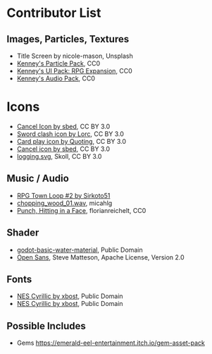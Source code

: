 # Contributor List

## Images, Particles, Textures

* Title Screen by nicole-mason, Unsplash
* [Kenney's Particle Pack](https://www.kenney.nl/assets/particle-pack), CC0
* [Kenney's UI Pack: RPG Expansion](https://www.kenney.nl/assets/ui-pack-rpg-expansion), CC0
* [Kenney's Audio Pack](https://kenney.nl/assets/ui-audio), CC0

# Icons

* [Cancel Icon by sbed](http://opengameart.org/content/95-game-icons), CC BY 3.0
* [Sword clash icon by Lorc](https://game-icons.net/1x1/lorc/sword-clash.html), CC BY 3.0
* [Card play icon by Quoting](https://game-icons.net/1x1/quoting/card-play.html),  CC BY 3.0
* [Cancel icon by sbed](https://game-icons.net/1x1/sbed/cancel.html), CC BY 3.0
* [logging.svg](https://game-icons.net/1x1/skoll/logging.html), Skoll, CC BY 3.0

## Music / Audio

* [RPG Town Loop #2 by Sirkoto51](https://freesound.org/people/Sirkoto51/sounds/349179/)
* [chopping_wood_01.wav](https://freesound.org/people/micahlg/sounds/421928/), micahlg
* [Punch, Hitting in a Face](https://freesound.org/people/florianreichelt/sounds/460509/), florianreichelt, CC0

## Shader

* [godot-basic-water-material](https://github.com/Maujoe/godot-basic-water-material), Public Domain
* [Open Sans](https://fonts.google.com/specimen/Open+Sans?selection.family=Open+Sans), Steve Matteson, Apache License, Version 2.0

## Fonts

* [NES Cyrillic by xbost](http://www.pentacom.jp/pentacom/bitfontmaker2/gallery/?id=234), Public Domain
* [NES Cyrillic by xbost](http://www.pentacom.jp/pentacom/bitfontmaker2/gallery/?id=234), Public Domain

## Possible Includes

* Gems https://emerald-eel-entertainment.itch.io/gem-asset-pack